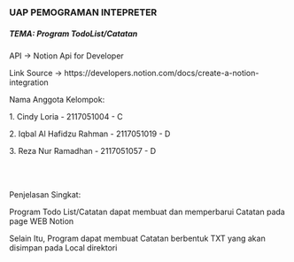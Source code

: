 <h3>UAP PEMOGRAMAN INTEPRETER</h3>
<h5>TEMA: Program TodoList/Catatan</h5>

<p>API -> Notion Api for Developer</p>
<p>Link Source -> https://developers.notion.com/docs/create-a-notion-integration</p>

<p>Nama Anggota Kelompok: </p>
<p>1. Cindy Loria - 2117051004 - C</p>
<p>2. Iqbal Al Hafidzu Rahman - 2117051019 - D</p>
<p>3. Reza Nur Ramadhan - 2117051057 - D</p>
<br></br>
<p>Penjelasan Singkat: </p>
<p>Program Todo List/Catatan dapat membuat dan memperbarui Catatan pada page WEB Notion</p>
<p>Selain Itu, Program dapat membuat Catatan berbentuk TXT yang akan disimpan pada Local direktori</p>
